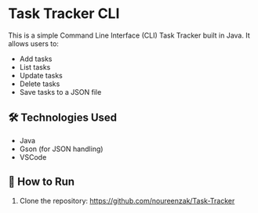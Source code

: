# Task Tracker CLI

This is a simple Command Line Interface (CLI) Task Tracker built in Java. It allows users to:
- Add tasks
- List tasks
- Update tasks
- Delete tasks
- Save tasks to a JSON file

## 🛠 Technologies Used
- Java
- Gson (for JSON handling)
- VSCode

## 📜 How to Run
1. Clone the repository:
https://github.com/noureenzak/Task-Tracker 
